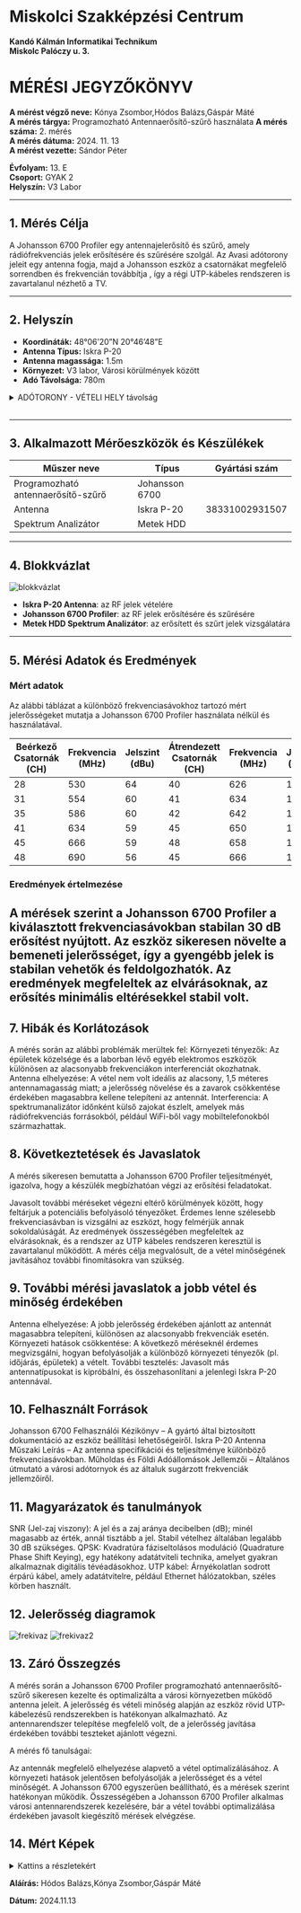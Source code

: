 # Miskolci Szakképzési Centrum  
**Kandó Kálmán Informatikai Technikum**  
**Miskolc Palóczy u. 3.**

# MÉRÉSI JEGYZŐKÖNYV

**A mérést végző neve:** Kónya Zsombor,Hódos Balázs,Gáspár Máté  
**A mérés tárgya:** Programozható Antennaerősítő-szűrő használata 
**A mérés száma:** 
2. mérés  
**A mérés dátuma:** 2024. 11. 13  
**A mérést vezette:** Sándor Péter  

**Évfolyam:** 13. E  
**Csoport:** GYAK 2  
**Helyszín:** V3 Labor 

---

## 1. Mérés Célja

A Johansson 6700 Profiler egy antennajelerősítő és szűrő, amely rádiófrekvenciás jelek erősítésére és szűrésére szolgál.
 Az Avasi adótorony jeleit egy antenna fogja, majd a Johansson eszköz a csatornákat megfelelő sorrendben és frekvencián továbbítja
 , így a régi UTP-kábeles rendszeren is zavartalanul nézhető a TV.
 
---

## 2. Helyszín

- **Koordináták:** 48°06’20”N 20°46’48”E  
- **Antenna Típus:** Iskra P-20  
- **Antenna magassága:** 1.5m  
- **Környezet:** V3 labor, Városi körülmények között  
- **Adó Távolsága:** 780m  
<details>   
  <summary> ADÓTORONY - VÉTELI HELY távolság </summary>
  
  <img src="https://github.com/hodosb/6700-as-meres/blob/main/map.png" alt="adotorony" />
  
</details>

<br>


---

## 3. Alkalmazott Mérőeszközök és Készülékek

| Műszer neve                         | Típus           | Gyártási szám         |
| ----------------------------------- | ---------       | -------------------   |
| Programozható antennaerősítő-szűrő  | Johansson 6700  |                       |
| Antenna                             | Iskra P-20      | 38331002931507        |
| Spektrum Analizátor                 | Metek  HDD      |                       |

---
## 4. Blokkvázlat

<img src="https://github.com/hodosb/6700-as-meres/blob/main/blokk.png" alt="blokkvázlat" />

- **Iskra P-20 Antenna**: az RF jelek vételére
- **Johansson 6700 Profiler**: az RF jelek erősítésére és szűrésére
- **Metek HDD Spektrum Analizátor**: az erősített és szűrt jelek vizsgálatára

---
## 5. Mérési Adatok és Eredmények

### Mért adatok

Az alábbi táblázat a különböző frekvenciasávokhoz tartozó mért jelerősségeket mutatja a Johansson 6700 Profiler használata nélkül és használatával.

| Beérkező Csatornák (CH) | Frekvencia (MHz) | Jelszint (dBu) | Átrendezett Csatornák (CH) |  Frekvencia (MHz) | Jelszint (dBuV) |
|---------------|------------------|----------------|--------------------------|----------------------------|----------------------------|
| 28            | 530              | 64             | 40                       | 626                        | 100.8                      |
| 31            | 554              | 60             | 41                       | 634                        | 100.9                      |
| 35            | 586              | 60             | 42                       | 642                        | 100.8                      |
| 41            | 634              | 59             | 45                       | 650                        | 100.8                      |
| 45            | 666              | 59             | 48                       | 658                        | 100.6                      |
| 48            | 690              | 56             | 45                       | 666                        | 100.4                      |
### Eredmények értelmezése
A mérések szerint a Johansson 6700 Profiler a kiválasztott frekvenciasávokban stabilan 30 dB erősítést nyújtott. Az eszköz sikeresen növelte a bemeneti jelerősséget, így a gyengébb jelek is stabilan vehetők és feldolgozhatók. Az eredmények megfeleltek az elvárásoknak, az erősítés minimális eltérésekkel stabil volt.
---
## 7. Hibák és Korlátozások
A mérés során az alábbi problémák merültek fel:
Környezeti tényezők: Az épületek közelsége és a laborban lévő egyéb elektromos eszközök különösen az alacsonyabb frekvenciákon interferenciát okozhatnak.
Antenna elhelyezése: A vétel nem volt ideális az alacsony, 1,5 méteres antennamagasság miatt; a jelerősség növelése és a zavarok csökkentése érdekében magasabbra kellene telepíteni az antennát.
Interferencia: A spektrumanalizátor időnként külső zajokat észlelt, amelyek más rádiófrekvenciás forrásokból, például WiFi-ből vagy mobiltelefonokból származhattak.
## 8. Következtetések és Javaslatok
A mérés sikeresen bemutatta a Johansson 6700 Profiler teljesítményét, igazolva, hogy a készülék megbízhatóan végzi az erősítési feladatokat.

Javasolt további méréseket végezni eltérő körülmények között, hogy feltárjuk a potenciális befolyásoló tényezőket.
Érdemes lenne szélesebb frekvenciasávban is vizsgálni az eszközt, hogy felmérjük annak sokoldalúságát.
Az eredmények összességében megfeleltek az elvárásoknak, és a rendszer az UTP kábeles rendszeren keresztül is zavartalanul működött.
A mérés célja megvalósult, de a vétel minőségének javításához további finomításokra van szükség.
## 9. További mérési javaslatok a jobb vétel és minőség érdekében
Antenna elhelyezése: A jobb jelerősség érdekében ajánlott az antennát magasabbra telepíteni, különösen az alacsonyabb frekvenciák esetén.
Környezeti hatások csökkentése: A következő méréseknél érdemes megvizsgálni, hogyan befolyásolják a különböző környezeti tényezők (pl. időjárás, épületek) a vételt.
További tesztelés: Javasolt más antennatípusokat is kipróbálni, és összehasonlítani a jelenlegi Iskra P-20 antennával.
## 10. Felhasznált Források
Johansson 6700 Felhasználói Kézikönyv – A gyártó által biztosított dokumentáció az eszköz beállítási lehetőségeiről.
Iskra P-20 Antenna Műszaki Leírás – Az antenna specifikációi és teljesítménye különböző frekvenciasávokban.
Műholdas és Földi Adóállomások Jellemzői – Általános útmutató a városi adótornyok és az általuk sugárzott frekvenciák jellemzőiről.
## 11. Magyarázatok és tanulmányok
SNR (Jel-zaj viszony): A jel és a zaj aránya decibelben (dB); minél magasabb az érték, annál tisztább a jel. Stabil vételhez általában legalább 30 dB szükséges.
QPSK: Kvadratúra fáziseltolásos moduláció (Quadrature Phase Shift Keying), egy hatékony adatátviteli technika, amelyet gyakran alkalmaznak digitális tévéadásokhoz.
UTP kábel: Árnyékolatlan sodrott érpárú kábel, amely adatátvitelre, például Ethernet hálózatokban, széles körben használt.
## 12. Jelerősség diagramok
<img src="https://github.com/hodosb/6700-as-meres/blob/main/1_freki_dbuv.jfif" alt="frekivaz" />
<img src="https://github.com/hodosb/6700-as-meres/blob/main/2_freki_dbuv.jfif" alt="frekivaz2" />

## 13. Záró Összegzés
A mérés során a Johansson 6700 Profiler programozható antennaerősítő-szűrő sikeresen kezelte és optimalizálta a városi környezetben működő antenna jeleit. A jelerősség és vételi minőség alapján az eszköz rövid UTP-kábelezésű rendszerekben is hatékonyan alkalmazható. Az antennarendszer telepítése megfelelő volt, de a jelerősség javítása érdekében további teszteket ajánlott végezni.

A mérés fő tanulságai:

Az antennák megfelelő elhelyezése alapvető a vétel optimalizálásához.
A környezeti hatások jelentősen befolyásolják a jelerősséget és a vétel minőségét.
A Johansson 6700 egyszerűen beállítható, és a mérések szerint hatékonyan működik.
Összességében a Johansson 6700 Profiler alkalmas városi antennarendszerek kezelésére, bár a vétel további optimalizálása érdekében javasolt kiegészítő mérések elvégzése.

## 14. Mért Képek

<details>
<summary>Kattins a részletekért</summary>

<br>

<img src="https://github.com/hodosb/6700-as-meres/blob/main/01.bmp"/>

<br>

<img src="https://github.com/hodosb/6700-as-meres/blob/main/02.bmp"/>

<br>

<img src="https://github.com/hodosb/6700-as-meres/blob/main/03.bmp"/>

<br>

<img src="https://github.com/hodosb/6700-as-meres/blob/main/04.bmp"/>

<br>

<img src="https://github.com/hodosb/6700-as-meres/blob/main/05.bmp"/>

<br>

<img src="https://github.com/hodosb/6700-as-meres/blob/main/06.bmp"/>

<br>

<img src="https://github.com/hodosb/6700-as-meres/blob/main/its_snapshot_0050.bmp"/>

<br>

<img src="https://github.com/hodosb/6700-as-meres/blob/main/its_snapshot_0049.bmp"/>

<br>

<img src="https://github.com/hodosb/6700-as-meres/blob/main/its_snapshot_0048.bmp"/>

<br>


</details>

**Aláírás:** Hódos Balázs,Kónya Zsombor,Gáspár Máté

**Dátum:** 2024.11.13






